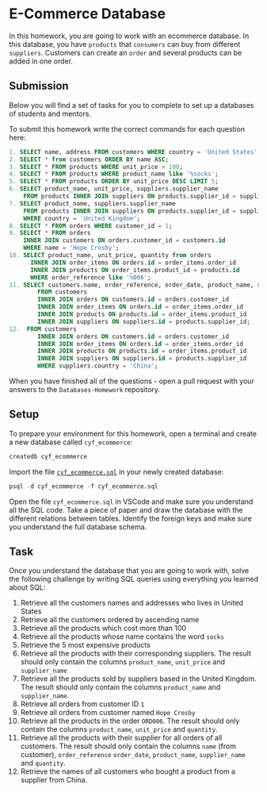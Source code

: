 # E-Commerce Database

In this homework, you are going to work with an ecommerce database. In this database, you have `products` that `consumers` can buy from different `suppliers`. Customers can create an `order` and several products can be added in one order.

## Submission

Below you will find a set of tasks for you to complete to set up a databases of students and mentors.

To submit this homework write the correct commands for each question here:

```sql
1. SELECT name, address FROM customers WHERE country = 'United States';
2. SELECT * from customers ORDER BY name ASC;
3. SELECT * FROM products WHERE unit_price > 100;
4. SELECT * FROM products WHERE product_name like '%socks';
5. SELECT * FROM products ORDER BY unit_price DESC LIMIT 5;
6. SELECT product_name, unit_price, suppliers.supplier_name
    FROM products INNER JOIN suppliers ON products.supplier_id = suppliers.id;
7. SELECT product_name, suppliers.supplier_name
    FROM products INNER JOIN suppliers ON products.supplier_id = suppliers.id
    WHERE country = 'United Kingdom';
8. SELECT * FROM orders WHERE customer_id = 1;
9. SELECT * FROM orders
    INNER JOIN customers ON orders.customer_id = customers.id
    WHERE name = 'Hope Crosby';
10. SELECT product_name, unit_price, quantity from orders
      INNER JOIN order_items ON orders.id = order_items.order_id
      INNER JOIN products ON order_items.product_id = products.id
      WHERE order_reference like '%006';
11. SELECT customers.name, order_reference, order_date, product_name, supplier_name, quantity
        FROM customers
        INNER JOIN orders ON customers.id = orders.customer_id
        INNER JOIN order_items ON orders.id = order_items.order_id
        INNER JOIN products ON products.id = order_items.product_id
        INNER JOIN suppliers ON suppliers.id = products.supplier_id;
12.  FROM customers
        INNER JOIN orders ON customers.id = orders.customer_id
        INNER JOIN order_items ON orders.id = order_items.order_id
        INNER JOIN products ON products.id = order_items.product_id
        INNER JOIN suppliers ON suppliers.id = products.supplier_id
        WHERE suppliers.country = 'China';


```

When you have finished all of the questions - open a pull request with your answers to the `Databases-Homework` repository.

## Setup

To prepare your environment for this homework, open a terminal and create a new database called `cyf_ecommerce`:

```sql
createdb cyf_ecommerce
```

Import the file [`cyf_ecommerce.sql`](./cyf_ecommerce.sql) in your newly created database:

```sql
psql -d cyf_ecommerce -f cyf_ecommerce.sql
```

Open the file `cyf_ecommerce.sql` in VSCode and make sure you understand all the SQL code. Take a piece of paper and draw the database with the different relations between tables. Identify the foreign keys and make sure you understand the full database schema.

## Task

Once you understand the database that you are going to work with, solve the following challenge by writing SQL queries using everything you learned about SQL:

1. Retrieve all the customers names and addresses who lives in United States
2. Retrieve all the customers ordered by ascending name
3. Retrieve all the products which cost more than 100
4. Retrieve all the products whose name contains the word `socks`
5. Retrieve the 5 most expensive products
6. Retrieve all the products with their corresponding suppliers. The result should only contain the columns `product_name`, `unit_price` and `supplier_name`
7. Retrieve all the products sold by suppliers based in the United Kingdom. The result should only contain the columns `product_name` and `supplier_name`.
8. Retrieve all orders from customer ID `1`
9. Retrieve all orders from customer named `Hope Crosby`
10. Retrieve all the products in the order `ORD006`. The result should only contain the columns `product_name`, `unit_price` and `quantity`.
11. Retrieve all the products with their supplier for all orders of all customers. The result should only contain the columns `name` (from customer), `order_reference` `order_date`, `product_name`, `supplier_name` and `quantity`.
12. Retrieve the names of all customers who bought a product from a supplier from China.




